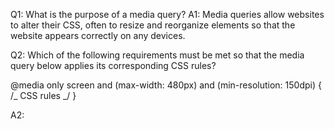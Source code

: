 Q1: What is the purpose of a media query?
A1: Media queries allow websites to alter their CSS, often to resize and reorganize elements so that the website appears correctly on any devices.

Q2: Which of the following requirements must be met so that the media query below applies its corresponding CSS rules?

@media only screen and (max-width: 480px) and (min-resolution: 150dpi) {
/_ CSS rules _/
}

A2:
